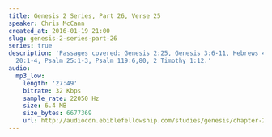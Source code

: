 ```yaml
---
title: Genesis 2 Series, Part 26, Verse 25
speaker: Chris McCann
created_at: 2016-01-19 21:00
slug: genesis-2-series-part-26
series: true
description: 'Passages covered: Genesis 2:25, Genesis 3:6-11, Hebrews 4:13, Isaiah
  20:1-4, Psalm 25:1-3, Psalm 119:6,80, 2 Timothy 1:12.'
audio:
  mp3_low:
    length: '27:49'
    bitrate: 32 Kbps
    sample_rate: 22050 Hz
    size: 6.4 MB
    size_bytes: 6677369
    url: http://audiocdn.ebiblefellowship.com/studies/genesis/chapter-2/2016.01.19_McCann_-_Genesis_2_Series_Part_26.mp3
---
```

